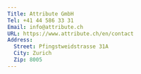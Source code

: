 ```yaml
---
Title: Attribute GmbH
Tel: +41 44 586 33 31
Email: info@attribute.ch
URL: https://www.attribute.ch/en/contact
Address:
  Street: Pfingstweidstrasse 31A
  City: Zurich
  Zip: 8005
---
```


